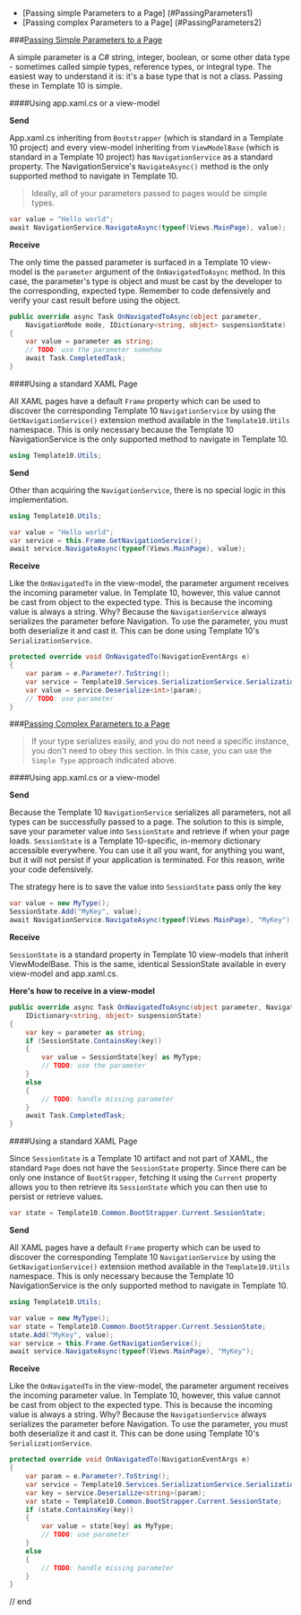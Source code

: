 * [Passing simple Parameters to a Page] (#PassingParameters1) 
* [Passing complex Parameters to a Page] (#PassingParameters2) 

###[Passing Simple Parameters to a Page](PassingParameters1)

A simple parameter is a C# string, integer, boolean, or some other data type - sometimes called simple types, reference types, or integral type. The easiest way to understand it is: it's a base type that is not a class. Passing these in Template 10 is simple. 

####Using app.xaml.cs or a view-model

**Send**

App.xaml.cs inheriting from `Bootstrapper` (which is standard in a Template 10 project) and every view-model inheriting from `ViewModelBase` (which is standard in a Template 10 project) has `NavigationService` as a standard property. The NavigationService's `NavigateAsync()` method is the only supported method to navigate in Template 10.  

> Ideally, all of your parameters passed to pages would be simple types.

````csharp
var value = "Hello world";
await NavigationService.NavigateAsync(typeof(Views.MainPage), value);
````

**Receive**

The only time the passed parameter is surfaced in a Template 10 view-model is the `parameter` argument of the `OnNavigatedToAsync` method. In this case, the parameter's type is object and must be cast by the developer to the corresponding, expected type. Remember to code defensively and verify your cast result before using the object.  

````csharp
public override async Task OnNavigatedToAsync(object parameter, 
    NavigationMode mode, IDictionary<string, object> suspensionState)
{
    var value = parameter as string;
    // TODO: use the parameter somehow
    await Task.CompletedTask;
}
````

####Using a standard XAML Page

All XAML pages have a default `Frame` property which can be used to discover the corresponding Template 10 `NavigationService` by using the `GetNavigationService()` extension method available in the `Template10.Utils` namespace. This is only necessary because the Template 10 NavigationService is the only supported method to navigate in Template 10.  

````csharp
using Template10.Utils;
````

**Send**

Other than acquiring the `NavigationService`, there is no special logic in this implementation.

````csharp
using Template10.Utils;

var value = "Hello world";
var service = this.Frame.GetNavigationService();
await service.NavigateAsync(typeof(Views.MainPage), value);
````

**Receive**

Like the `OnNavigatedTo` in the view-model, the parameter argument receives the incoming parameter value. In Template 10, however, this value cannot be cast from object to the expected type. This is because the incoming value is always a string. Why? Because the `NavigationService` always serializes the parameter before Navigation. To use the parameter, you must both deserialize it and cast it. This can be done using Template 10's `SerializationService`. 

````csharp
protected override void OnNavigatedTo(NavigationEventArgs e)
{
    var param = e.Parameter?.ToString();
    var service = Template10.Services.SerializationService.SerializationService.Json;
    var value = service.Deserialize<int>(param);
    // TODO: use parameter
}
````

###[Passing Complex Parameters to a Page](PassingParameters2)

> If your type serializes easily, and you do not need a specific instance, you don't need to obey this section. In this case, you can use the `Simple Type` approach indicated above.

####Using app.xaml.cs or a view-model

**Send**

Because the Template 10 `NavigationService` serializes all parameters, not all types can be successfully passed to a page. The solution to this is simple, save your parameter value into `SessionState` and retrieve if when your page loads. `SessionState` is a Template 10-specific, in-memory dictionary accessible everywhere. You can use it all you want, for anything you want, but it will not persist if your application is terminated. For this reason, write your code defensively.

The strategy here is to save the value into `SessionState` pass only the key

````csharp
var value = new MyType();
SessionState.Add("MyKey", value);
await NavigationService.NavigateAsync(typeof(Views.MainPage), "MyKey");
````

**Receive**

`SessionState` is a standard property in Template 10 view-models that inherit ViewModelBase. This is the same, identical SessionState available in every view-model and app.xaml.cs. 

**Here's how to receive in a view-model**

````csharp
public override async Task OnNavigatedToAsync(object parameter, NavigationMode mode, 
    IDictionary<string, object> suspensionState)
{
    var key = parameter as string;
    if (SessionState.ContainsKey(key))
    {
        var value = SessionState[key] as MyType;
        // TODO: use the parameter
    }
    else
    {
        // TODO: handle missing parameter
    }
    await Task.CompletedTask;
}
````

####Using a standard XAML Page

Since `SessionState` is a Template 10 artifact and not part of XAML, the standard `Page` does not have the `SessionState` property. Since there can be only one instance of `BootStrapper`, fetching it using the `Current` property allows you to then retrieve its `SessionState` which you can then use to persist or retrieve values.

````csharp
var state = Template10.Common.BootStrapper.Current.SessionState;

````

**Send**

All XAML pages have a default `Frame` property which can be used to discover the corresponding Template 10 `NavigationService` by using the `GetNavigationService()` extension method available in the `Template10.Utils` namespace. This is only necessary because the Template 10 NavigationService is the only supported method to navigate in Template 10.  

````csharp
using Template10.Utils;

var value = new MyType();
var state = Template10.Common.BootStrapper.Current.SessionState;
state.Add("MyKey", value);
var service = this.Frame.GetNavigationService();
await service.NavigateAsync(typeof(Views.MainPage), "MyKey");
````

**Receive**

Like the `OnNavigatedTo` in the view-model, the parameter argument receives the incoming parameter value. In Template 10, however, this value cannot be cast from object to the expected type. This is because the incoming value is always a string. Why? Because the `NavigationService` always serializes the parameter before Navigation. To use the parameter, you must both deserialize it and cast it. This can be done using Template 10's `SerializationService`. 

````csharp
protected override void OnNavigatedTo(NavigationEventArgs e)
{
    var param = e.Parameter?.ToString();
    var service = Template10.Services.SerializationService.SerializationService.Json;
    var key = service.Deserialize<string>(param);
    var state = Template10.Common.BootStrapper.Current.SessionState;
    if (state.ContainsKey(key))
    {
        var value = state[key] as MyType;
        // TODO: use parameter
    }
    else
    {
        // TODO: handle missing parameter
    }
}
````

// end
